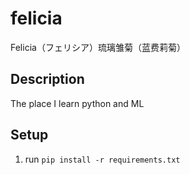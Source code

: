 # felicia

Felicia（フェリシア）琉璃雏菊（蓝费莉菊）

## Description

The place I learn python and ML

## Setup

1. run `pip install -r requirements.txt`
